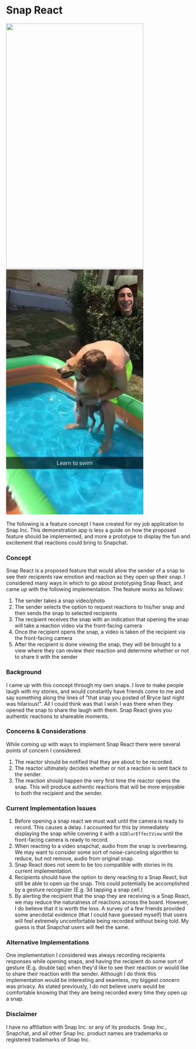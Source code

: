 # Snap React

<img src="https://github.com/dkindler/SnapReact/blob/dev/assets/proposal.gif" width="375" height="667"/><img src="https://github.com/dkindler/SnapReact/blob/dev/assets/luna.png" width="375" height="667"/>

The following is a feature concept I have created for my job application to Snap Inc.
This demonstration app is less a guide on how the proposed feature should be implemented, and more a prototype to display the fun and excitement that reactions could bring to Snapchat.

### Concept
Snap React is a proposed feature that would allow the sender of a snap to see their recipients raw emotion and reaction as they open up their snap. I considered many ways in which to go about prototyping Snap React, and came up with the following implementation. The feature works as follows:

  1. The sender takes a snap video/photo
  2. The sender selects the option to request reactions to his/her snap and then sends the snap to selected recipients
  3. The recipient receives the snap with an indication that opening the snap will take a reaction video via the front-facing camera
  4. Once the recipient opens the snap, a video is taken of the recipient via the front-facing camera
  5. After the recipient is done viewing the snap, they will be brought to a view where they can review their reaction and determine whether or not to share it with the sender

### Background
I came up with this concept through my own snaps. I love to make people laugh with my stories, and would constantly have friends come to me and say something along the lines of "that snap you posted of Bryce last night was hilarious!". All I could think was that I wish I was there when they opened the snap to share the laugh with them. Snap React gives you authentic reactions to shareable moments.

### Concerns & Considerations
While coming up with ways to implement Snap React there were several points of concern I considered:
 1. The reactor should be notified that they are about to be recorded.
 2. The reactor ultimately decides whether or not a reaction is sent back to the sender.
 3. The reaction should happen the very first time the reactor opens the snap. This will produce authentic reactions that will be more enjoyable to both the recipient and the sender.

### Current Implementation Issues
 1. Before opening a snap react we must wait until the camera is ready to record. This causes a delay. I accounted for this by immediately displaying the snap while covering it with a `UIBlurEffectView` until the front-facing camera is ready to record.
 2. When reacting to a video snapchat, audio from the snap is overbearing. We may want to consider some sort of noise-canceling algorithm to reduce, but not remove, audio from original snap.
 3. Snap React does not seem to be too compatible with stories in its current implementation.
 4. Recipients should have the option to deny reacting to a Snap React, but still be able to open up the snap. This could potentially be accomplished by a gesture recognizer (E.g. 3d tapping a snap cell.)
 5. By alerting the recipient that the snap they are receiving is a Snap React, we may reduce the naturalness of reactions across the board. However, I do believe that it is worth the loss. A survey of a few friends provided some anecdotal evidence (that I could have guessed myself) that users will feel extremely uncomfortable being recorded without being told. My guess is that  Snapchat users will feel the same.

### Alternative Implementations
One implementation I considered was always recording recipients responses while opening snaps, and having the recipient do some sort of gesture (E.g. double tap) when they'd like to see their reaction or would like to share their reaction with the sender. Although I do think this implementation would be interesting and seamless, my biggest concern was privacy. As stated previously, I do not believe users would be comfortable knowing that they are being recorded every time they open up a snap.

### Disclaimer
I have no affiliation with Snap Inc. or any of its products. Snap Inc., Snapchat, and all other Snap Inc. product names are trademarks or registered trademarks of Snap Inc.
